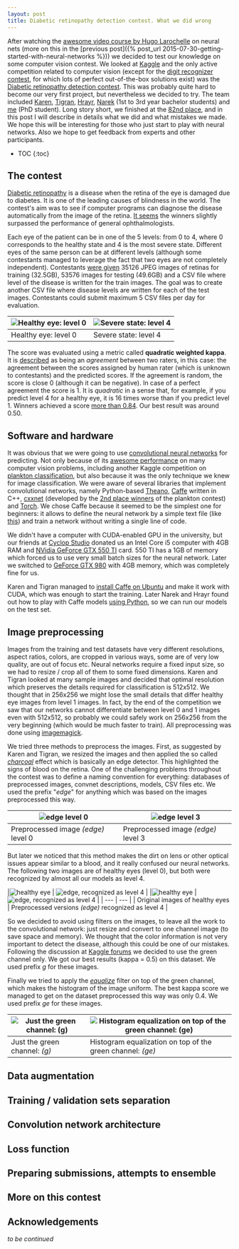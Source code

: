 ```yaml
---
layout: post
title: Diabetic retinopathy detection contest. What we did wrong
---
```


After watching the [awesome video course by Hugo Larochelle](https://www.youtube.com/playlist?list=PL6Xpj9I5qXYEcOhn7TqghAJ6NAPrNmUBH) on neural nets (more on this in the [previous post]({% post_url 2015-07-30-getting-started-with-neural-networks %})) we decided to test our knowledge on some computer vision contest. We looked at [Kaggle](https://www.kaggle.com/competitions) and the only active competition related to computer vision (except for the [digit recognizer contest](https://www.kaggle.com/c/digit-recognizer), for which lots of perfect out-of-the-box solutions exist) was the [Diabetic retinopathy detection contest](https://www.kaggle.com/c/diabetic-retinopathy-detection). This was probably quite hard to become our very first project, but nevertheless we decided to try. The team included [Karen](https://www.linkedin.com/in/mahnerak), [Tigran](https://www.linkedin.com/in/galstyantik), [Hrayr](https://github.com/Harhro94), [Narek](https://www.linkedin.com/pub/narek-hovsepyan/86/b35/380) (1st to 3rd year bachelor students) and [me](https://github.com/Hrant-Khachatrian) (PhD student). Long story short, we finished at the [82nd place](https://www.kaggle.com/c/diabetic-retinopathy-detection/leaderboard), and in this post I will describe in details what we did and what mistakes we made. We hope this will be interesting for those who just start to play with neural networks. Also we hope to get feedback from experts and other participants.

* TOC
{:toc}

## The contest
[Diabetic retinopathy](https://en.wikipedia.org/wiki/Diabetic_retinopathy) is a disease when the retina of the eye is damaged due to diabetes. It is one of the leading causes of blindness in the world. The contest's aim was to see if computer programs can diagnose the disease automatically from the image of the retina. [It seems](https://www.kaggle.com/c/diabetic-retinopathy-detection/forums/t/15605/human-performance-on-the-competition-data-set) the winners slightly surpassed the performance of general ophthalmologists. 

Each eye of the patient can be in one of the 5 levels: from 0 to 4, where 0 corresponds to the healthy state and 4 is the most severe state. Different eyes of the same person can be at different levels (although some contestants managed to leverage the fact that two eyes are not completely independent). Contestants [were given](https://www.kaggle.com/c/diabetic-retinopathy-detection/data) 35126 JPEG images of retinas for training (32.5GB), 53576 images for testing (49.6GB) and a CSV file where level of the disease is written for the train images. The goal was to create another CSV file where disease levels are written for each of the test images. Contestants could submit maximum 5 CSV files per day for evaluation. 

|![Healthy eye: level 0](/public/2015-08-15/eye-0.jpeg "Healthy eye: level 0") | ![Severe state: level 4](/public/2015-08-15/eye-4.jpeg "Severe state: level 4") |
| --- | --- |
| Healthy eye: level 0 | Severe state: level 4 | 

The score was evaluated using a metric called **quadratic weighted kappa**. It is [described](https://www.kaggle.com/c/diabetic-retinopathy-detection/details/evaluation) as being an _agreement_ between two raters, in this case: the agreement between the scores assigned by human rater (which is unknown to contestants) and the predicted scores. If the agreement is random, the score is close 0 (although it can be negative). In case of a perfect agreement the score is 1. It is _quadratic_ in a sense that, for example, if you predict level 4 for a healthy eye, it is 16 times worse than if you predict level 1. Winners achieved a score [more than 0.84](https://www.kaggle.com/c/diabetic-retinopathy-detection/leaderboard). Our best result was around 0.50.

## Software and hardware
It was obvious that we were going to use [convolutional neural networks](https://www.youtube.com/watch?v=rxKrCa4bg1I&index=69&list=PL6Xpj9I5qXYEcOhn7TqghAJ6NAPrNmUBH) for predicting. Not only because of its [awesome performance](https://en.wikipedia.org/wiki/Convolutional_neural_network#Applications) on many computer vision problems, including another Kaggle competition on [plankton classification](https://www.kaggle.com/c/datasciencebowl), but also because it was the only technique we knew for image classification. We were aware of several libraries that implement convolutional networks, namely Python-based [Theano](http://deeplearning.net/software/theano/), [Caffe](http://caffe.berkeleyvision.org/) written in C++, [cxxnet](https://github.com/dmlc/cxxnet) (developed by the [2nd  place winners](https://www.kaggle.com/c/datasciencebowl/forums/t/12887/brief-describe-method-and-cxxnet-v2/69545) of the plankton contest) and [Torch](https://github.com/torch/nn/). We chose Caffe because it seemed to be the simplest one for beginners: it allows to define the neural network by a simple text file (like [this](https://github.com/BVLC/caffe/blob/master/examples/mnist/lenet.prototxt)) and train a network without writing a single line of code.  

We didn't have a computer with CUDA-enabled GPU in the university, but our friends at [Cyclop Studio](http://cyclopstudio.com/) donated us an Intel Core i5 computer with 4GB RAM and [NVidia GeForce GTX 550 TI](http://www.geforce.com/hardware/desktop-gpus/geforce-gtx-550ti/specifications) card. 550 TI has a 1GB of memory which forced us to use very small batch sizes for the neural network. Later we switched to [GeForce GTX 980](http://www.geforce.com/hardware/desktop-gpus/geforce-gtx-980/specifications) with 4GB memory, which was completely fine for us.

Karen and Tigran managed to [install Caffe on Ubuntu](http://caffe.berkeleyvision.org/install_apt.html) and make it work with CUDA, which was enough to start the training. Later Narek and Hrayr found out how to play with Caffe models [using Python](https://github.com/BVLC/caffe/tree/master/python/caffe), so we can run our models on the test set.

## Image preprocessing
Images from the training and test datasets have very different resolutions, aspect ratios, colors, are cropped in various ways, some are of very low quality, are out of focus etc. Neural networks require a fixed input size, so we had to resize / crop all of them to some fixed dimensions. Karen and Tigran looked at many sample images and decided that optimal resolution which preserves the details required for classification is 512x512. We thought that in 256x256 we might lose the small details that differ healthy eye images from level 1 images. In fact, by the end of the competition we saw that our networks cannot differentiate between level 0 and 1 images even with 512x512, so probably we could safely work on 256x256 from the very beginning (which would be much faster to train). All preprocessing was done using [imagemagick](http://www.imagemagick.org/).

We tried three methods to preprocess the images. First, as suggested by Karen and Tigran, we resized the images and then applied the so called _[charcoal](http://www.imagemagick.org/Usage/transform/#charcoal)_ effect which is basically an edge detector. This highlighted the signs of blood on the retina. One of the challenging problems throughout the contest was to define a naming convention for everything: databases of preprocessed images, convnet descriptions, models, CSV files etc. We used the prefix "_edge_" for anything which was based on the images preprocessed this way. 

|![_edge_ level 0](/public/2015-08-15/eye-edge-0.jpg "_edge_ level 0") | ![_edge_ level 3](/public/2015-08-15/eye-edge-3.jpg "_edge_ level 3") |
| --- | --- |
| Preprocessed image _(edge)_ level 0 | Preprocessed image _(edge)_ level 3 | 

But later we noticed that this method makes the dirt on lens or other optical issues appear similar to a blood, and it really confused our neural networks. The following two images are of healthy eyes (level 0), but both were recognized by almost all our models as level 4.

|![healthy eye](/public/2015-08-15/orig-35297_left-0.jpeg "healthy eye") | ![_edge_, recognized as level 4](/public/2015-08-15/edge-35297_left-0.jpeg "_edge_, recognized as level 4") |
|![healthy eye](/public/2015-08-15/orig-44330_left-0.jpeg "healthy eye") | ![_edge_, recognized as level 4](/public/2015-08-15/edge-44330_left-0.jpeg "_edge_, recognized as level 4") |
| --- | --- |
| Original images of healthy eyes | Preprocessed versions _(edge)_ recognized as level 4 |

So we decided to avoid using filters on the images, to leave all the work to the convolutional network: just resize and convert to one channel image (to save space and memory). We thought that the color information is not very important to detect the disease, although this could be one of our mistakes. Following the discussion at [Kaggle forums](https://www.kaggle.com/c/diabetic-retinopathy-detection/forums/t/13147/rgb-or-grayscale/69138) we decided to use the green channel only. We got our best results (kappa = 0.5) on this dataset. We used prefix _g_ for these images.

Finally we tried to apply the [_equalize_](http://www.imagemagick.org/Usage/color_mods/#equalize) filter on top of the green channel, which makes the histogram of the image uniform. The best kappa score we managed to get on the dataset preprocessed this way was only 0.4. We used prefix _ge_ for these images.
 
|![Just the green channel: _(g)_](/public/2015-08-15/g-99_left-3.jpeg "Just the green channel: _(g)_") | ![Histogram equalization on top of the green channel: _(ge)_](/public/2015-08-15/ge-99_left-3.jpeg "Histogram equalization on top of the green channel: _(ge)_") |
| --- | --- |
| Just the green channel: _(g)_ | Histogram equalization on top of the green channel: _(ge)_ |
 

## Data augmentation

## Training / validation sets separation
 
## Convolution network architecture

## Loss function

## Preparing submissions, attempts to ensemble

## More on this contest

## Acknowledgements

_to be continued_